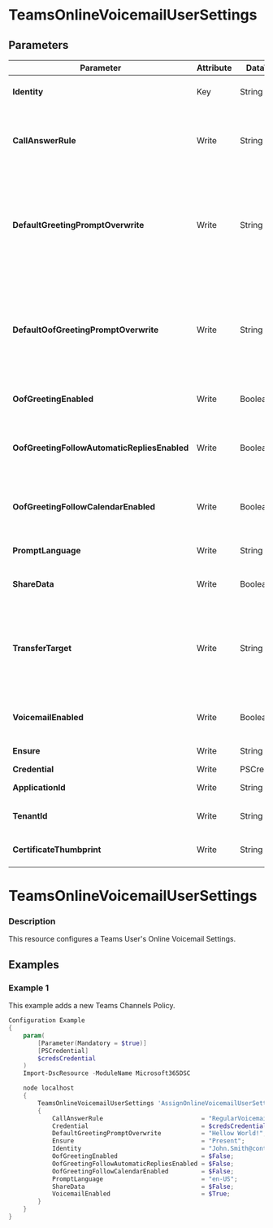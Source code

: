 ﻿# TeamsOnlineVoicemailUserSettings

## Parameters

| Parameter | Attribute | DataType | Description | Allowed Values |
| --- | --- | --- | --- | --- |
| **Identity** | Key | String | The Identity parameter represents the ID of the specific user in your organization; this can be either a SIP URI or an Object ID. ||
| **CallAnswerRule** | Write | String | The CallAnswerRule parameter represents the value of the call answer rule, which can be any of the following: DeclineCall, PromptOnly, PromptOnlyWithTransfer, RegularVoicemail, VoicemailWithTransferOption. |DeclineCall, PromptOnly, PromptOnlyWithTransfer, RegularVoicemail, VoicemailWithTransferOption|
| **DefaultGreetingPromptOverwrite** | Write | String | The DefaultGreetingPromptOverwrite parameter represents the contents that overwrite the default normal greeting prompt. If the user's normal custom greeting is not set and DefaultGreetingPromptOverwrite is not empty, the voicemail service will play this overwrite greeting instead of the default normal greeting in the voicemail deposit scenario. ||
| **DefaultOofGreetingPromptOverwrite** | Write | String | The DefaultOofGreetingPromptOverwrite parameter represents the contents that overwrite the default out-of-office greeting prompt. If the user's out-of-office custom greeting is not set and DefaultOofGreetingPromptOverwrite is not empty, the voicemail service will play this overwrite greeting instead of the default out-of-office greeting in the voicemail deposit scenario. ||
| **OofGreetingEnabled** | Write | Boolean | The OofGreetingEnabled parameter represents whether to play out-of-office greeting in voicemail deposit scenario. ||
| **OofGreetingFollowAutomaticRepliesEnabled** | Write | Boolean | The OofGreetingFollowAutomaticRepliesEnabled parameter represents whether to play out-of-office greeting in voicemail deposit scenario when user set automatic replies in Outlook. ||
| **OofGreetingFollowCalendarEnabled** | Write | Boolean | The OofGreetingFollowCalendarEnabled parameter represents whether to play out-of-office greeting in voicemail deposit scenario when user set out-of-office in calendar. ||
| **PromptLanguage** | Write | String | The PromptLanguage parameter represents the language that is used to play voicemail prompts. ||
| **ShareData** | Write | Boolean | Specifies whether voicemail and transcription data is shared with the service for training and improving accuracy. ||
| **TransferTarget** | Write | String | The TransferTarget parameter represents the target to transfer the call when call answer rule set to PromptOnlyWithTransfer or VoicemailWithTransferOption. Value of this parameter should be a SIP URI of another user in your organization. For user with Enterprise Voice enabled, a valid telephone number could also be accepted as TransferTarget. ||
| **VoicemailEnabled** | Write | Boolean | The VoicemailEnabled parameter represents whether to enable voicemail service. If set to $false, the user has no voicemail service. ||
| **Ensure** | Write | String | Present ensures the policy exists, absent ensures it is removed. |Present, Absent|
| **Credential** | Write | PSCredential | Credentials of the Teams Global Admin. ||
| **ApplicationId** | Write | String | Id of the Azure Active Directory application to authenticate with. ||
| **TenantId** | Write | String | Name of the Azure Active Directory tenant used for authentication. Format contoso.onmicrosoft.com ||
| **CertificateThumbprint** | Write | String | Thumbprint of the Azure Active Directory application's authentication certificate to use for authentication. ||


# TeamsOnlineVoicemailUserSettings

### Description

This resource configures a Teams User's Online Voicemail Settings.

## Examples

### Example 1

This example adds a new Teams Channels Policy.

```powershell
Configuration Example
{
    param(
        [Parameter(Mandatory = $true)]
        [PSCredential]
        $credsCredential
    )
    Import-DscResource -ModuleName Microsoft365DSC

    node localhost
    {
        TeamsOnlineVoicemailUserSettings 'AssignOnlineVoicemailUserSettings'
        {
            CallAnswerRule                           = "RegularVoicemail";
            Credential                               = $credsCredential;
            DefaultGreetingPromptOverwrite           = "Hellow World!";
            Ensure                                   = "Present";
            Identity                                 = "John.Smith@contoso.com";
            OofGreetingEnabled                       = $False;
            OofGreetingFollowAutomaticRepliesEnabled = $False;
            OofGreetingFollowCalendarEnabled         = $False;
            PromptLanguage                           = "en-US";
            ShareData                                = $False;
            VoicemailEnabled                         = $True;
        }
    }
}
```


